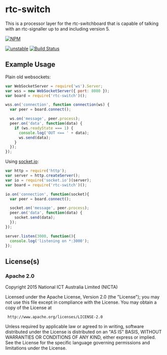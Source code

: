 # rtc-switch

This is a processor layer for the rtc-switchboard that is capable of
talking with an rtc-signaller up to and including version 5.


[![NPM](https://nodei.co/npm/rtc-switch.png)](https://nodei.co/npm/rtc-switch/)

[![unstable](https://img.shields.io/badge/stability-unstable-yellowgreen.svg)](https://github.com/dominictarr/stability#unstable) [![Build Status](https://img.shields.io/travis/rtc-io/rtc-switch.svg?branch=master)](https://travis-ci.org/rtc-io/rtc-switch) 

## Example Usage

Plain old websockets:

```js
var WebSocketServer = require('ws').Server;
var wss = new WebSocketServer({ port: 8080 });
var board = require('rtc-switch')();

wss.on('connection', function connection(ws) {
  var peer = board.connect();

  ws.on('message', peer.process);
  peer.on('data', function(data) {
    if (ws.readyState === 1) {
      console.log('OUT <== ' + data);
      ws.send(data);
    }
  });
});

```

Using [socket.io](https://github.com/Automattic/socket.io):

```js
var http = require('http');
var server = http.createServer();
var io = require('socket.io')(server);
var board = require('rtc-switch')();

io.on('connection', function(socket){
  var peer = board.connect();

  socket.on('message', peer.process);
  peer.on('data', function(data) {
    socket.send(data);
  });
});

server.listen(3000, function(){
  console.log('listening on *:3000');
});

```

## License(s)

### Apache 2.0

Copyright 2015 National ICT Australia Limited (NICTA)

   Licensed under the Apache License, Version 2.0 (the "License");
   you may not use this file except in compliance with the License.
   You may obtain a copy of the License at

     http://www.apache.org/licenses/LICENSE-2.0

   Unless required by applicable law or agreed to in writing, software
   distributed under the License is distributed on an "AS IS" BASIS,
   WITHOUT WARRANTIES OR CONDITIONS OF ANY KIND, either express or implied.
   See the License for the specific language governing permissions and
   limitations under the License.

